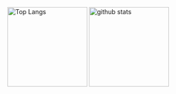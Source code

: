 <p align="left"> 
  <img alt="Top Langs" height="180px" src="https://github-readme-stats.vercel.app/api/top-langs/?username=ninpei7114&theme=onedark" />
  <img alt="github stats" height="180px" src="https://github-readme-stats.vercel.app/api?username=ninpei7114&theme=onedark&show_icons=true" />
</p>

<!--
**ninpei7114/ninpei7114** is a ✨ _special_ ✨ repository because its `README.md` (this file) appears on your GitHub profile.
### Hi there 👋
Here are some ideas to get you started:

- 🔭 I’m currently working on ...
- 🌱 I’m currently learning ...
- 👯 I’m looking to collaborate on ...
- 🤔 I’m looking for help with ...
- 💬 Ask me about ...
- 📫 How to reach me: ...
- 😄 Pronouns: ...
- ⚡ Fun fact: ...
-->
